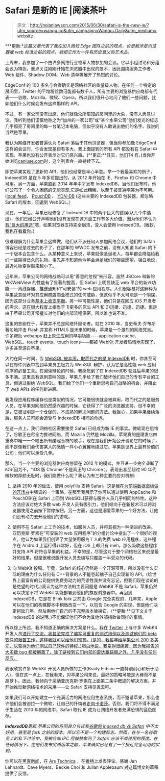 # Safari 是新的 IE |阅读茶叶

> 原文：<http://nolanlawson.com/2015/06/30/safari-is-the-new-ie/?utm_source=wanqu.co&utm_campaign=Wanqu+Daily&utm_medium=website>

***更新:**这篇文章代表了我在加入微软 Edge 团队之前的观点，也是我涉足浏览器或 web 标准之前的观点。我把它作为一件有历史意义的艺术品。*

上周末，我参加了一个由许多网络行业领军人物参加的会议。它以小组讨论和分组会议为特色，重点关注刚刚开始在浏览器中出现的技术，因此围绕服务工作者、Web 组件、Shadow DOM、Web 清单等展开了热烈的讨论。

EdgeConf 的 100 多名与会者确实是网络社区的重量级人物。在任何一个特定的房间里，Twitter 的平均粉丝数可能都有数千人，所有主要的浏览器供应商都有代表——谷歌、Mozilla、微软、Opera。所以我们很开心地问了他们一些问题，比如他们什么时候会发布这样那样的 API。

不过，有一家公司没有出席，他们就像众所周知的房间里的大象，没有人愿意讨论。我听到他们谨慎地称之为“加州的一家公司”或“某个水果公司”他们发光的标志几乎照亮了房间里的每一台笔记本电脑，但似乎没有人敢说出他们的名字。我说的当然是苹果。

我认为网络开发者普遍认为 Safari 落后于其他浏览器，但当你参加像 EdgeConf 这样的会议时，你会发现差距有多大。我上面提到的所有 API 都没有在 Safari 中实现，苹果也没有公开表示对它们感兴趣。(**更正:**其实，[他们](http://arstechnica.com/information-technology/2015/06/op-ed-safari-is-the-new-internet-explorer/?comments=1&post=29304893)T4 有。)当你开始浏览[caniuse.com](http://caniuse.com)时，这个列表会一直持续下去。

即使苹果实现了更新的 API，他们也经常是半心半意。举一个我最喜欢的例子，IndexedDB 是在 5 年多前提出的，从 2012 年开始在 IE、Firefox 和 Chrome 中可用。另一方面，苹果直到 2014 年年中才发布 IndexedDB，当他们发布时，他们公布了一个令人困惑的无能实现,它是如此糟糕，以至于被普遍嘲笑为不可用。([local feed](https://github.com/mozilla/localForage/issues/254#issuecomment-56987169)、 [PouchDB](http://pouchdb.com/2014/09/22/3.0.6.html) 、 [YDN-DB](https://github.com/yathit/ydn-db/issues/23#issuecomment-63221843) )这些主要的 IndexedDB 包装器，都忽略 Safari 的版本，回退到 WebSQL。)

现在，一年后，苹果已经修复了 IndexedDB 中的两个巨大的错误(从几个中选出)，他们已经公开声明他们没有发现在这方面工作有多大价值，因为他们不认为[有“巨大的用途”](https://twitter.com/simevidas/status/610910096097304578)嗯，如果浏览器支持完全崩溃，没人会使用 IndexedDB。(微软，[我也在看着你](https://gist.github.com/nolanlawson/a841ee23436410f37168)。)

很难理解为什么苹果会这样做。他们从不派任何人参加网络会议，他们的 Safari 博客已经是过去的影子了，在那年的 WWDC 发布之前，没有人知道 Safari 的下一个版本会包含什么。从某种意义上来说，苹果就像圣诞老人，每年都会降临给我们一些期待已久的礼物，事先并不知道他今年会满足我们的哪些愿望。坦白地说，最近礼物变得越来越小了[。](https://twitter.com/jaffathecake/status/612992537238896641)

近年来，苹果公司的网络战略可以用“善意的忽视”来形容。虽然 JSCore 和新的 WKWebView 的性能有了显著的提高，但 Safari 上明显缺乏 web 平台的新兴功能——离线存储、推送通知和“可安装”的 web 应用程序。人们很容易将这解释为苹果故意破坏对其应用商店商业模式的任何威胁，但这似乎不太可能是一个阴谋，因为这部分业务[基本上收支平衡](http://www.macobserver.com/tmo/article/apple_app_store_runs_just_above_break_even)。另一种可能性是，他们只是在回应 iOS 开发者的需求，这在很大程度上相当于 1)更多的原生 API 和 2)迅捷、迅捷、迅捷。但是由于苹果公司非常擅长对他们的内部流程保密，所以谁也说不准。

这里的悲剧在于，苹果并不总是网络怀疑论者。就在 2010 年，当史蒂夫·乔布斯著名地抨击 Flash 并宣称 HTML5 是未来的时候，苹果是一个激烈的网络党派。许多帮助 webapps 赶上原生应用的早期功能——application cache、WebSQL、touch events、touch icons——都被 WebKit 开发者热情地实现了，许多甚至源自苹果。

大约在同一时间，当 [WebSQL 被弃用，取而代之的是 IndexedDB](https://nolanlawson.com/2014/04/26/web-sql-database-in-memoriam/) 时，你甚至可以在邮件列表中找到苹果员工极力为 WebSQL 辩护，认为它是高性能 web 应用程序的必备工具。在阅读辩论的时候，我感觉到了在 IndexedDB 获胜后苹果的很多不满。这里具有讽刺意味的是，苹果几乎给了我们破坏他们自己的专有平台的工具，但通过拒绝 WebSQL，我们给了他们一个重新思考自己战略的机会，并阻止了 web APIs 的任何新进展。

我发现应用程序缓存也是类似的情况，它可能很快就会被弃用，取而代之的是服务人员。在苹果对网络仍然感兴趣的时候，它获得了广泛的浏览器支持，但不幸的是，它被证明是一个仓促的、不成熟的解决问题的方法。我担心，如果苹果继续落后，服务人员可能会遭受与 IndexedDB 相同的命运。

在这一点上，我们网络社区需要接受 Safari 已经成为新 IE 的事实。微软现在后悔了，谷歌正在尽全力推进网络，而 Mozilla 仍然是 Mozilla。苹果真的是理发店四重奏中唯一一个唱出所有酸涩音符的歌手，现在是我们开始公开谈论它的时候了，而不是像我们会伤害某人的感情一样小心翼翼地绕过它。苹果是世界上最有价值的公司；他们可以承受几拳。

那么，当一个主要的浏览器供应商停留在 2010 年的模式，并且进一步完全垄断了 iOS(因为不，“iOS 版 Chrome”不是真正的 Chrome )，表现出甚至超过 90 年代微软的厚颜无耻时，我们能做什么呢？我认为有三种主要的应对机制:

1.  坚持 2010 年的做法，使用 polyfills 支持 Safari。这是我在[为前端数据面板做的开场白](http://nolanlawson.github.io/edgeconf-2015)中强调的一个策略，在那里我展示了你可以通过使用 AppCache 和 PouchDB(在 Safari 上回到 WebSQL)获得与服务人员几乎相同的特性。这种方法应该对绝大多数 web 开发人员有吸引力，他们倾向于在新技术可以跨浏览器使用之前按下暂停按钮。另一方面，这也是溺爱苹果的一个好方法，让他们没有动力去升级他们的游戏。
2.  使用不在 Safari 上工作的技术，如服务人员，并将其视为一种渐进的改进。亚历克斯·罗素在“可安装的 web 应用程序”的分组讨论中提出了一个很好的观点，他认为如果我们创建了大量使用服务工人的免费 web 应用程序，这些程序在 Android 上运行得非常好，但在 iOS 上却只有 meh，那么吸收这些程序并支持 API 将符合苹果的利益。不幸的是，尽管这对于整个网络社区来说是最好的结果，但是很难说服开发人员去编写只覆盖一半受众的代码。

3.  向 WebKit 投稿。毕竟，Safari 的核心仍然是一个开源项目，所以没有什么实际的理由为什么任何有 C++背景的人不能卷起袖子自己实现新的 API。(给世界上最富有的公司提供免费劳动力的荒谬性我并没有忘记，但我们现在谈论的是绝望的时代。)我认为这种方法的主要问题是 WebKit 不是 Safari，苹果仍然可以决定不将 WebKit 功能部署到他们的旗舰浏览器中。再回到 IndexedDB，它是在 Blink fork 之前由 Google 完全实现的，几年来，Apple 可以在他们的构建脚本中稍微改变一下，以包含 Google 的实现，但是他们决定拖延几年，然后用他们自己的不完整版本替换它。(**更新:**见下文关于 IndexedDB 的说明。)不能保证他们不会为其他外部捐款做同样的事情。

所以综上所述，我不知道正确的解决方案是什么。我在 [Twitter](https://twitter.com/nolanlawson/status/562276124815007744) 上与许多 WebKit 开发人员[进行了交流，我甚至完成了编写可重复的测试用例以及测试他们的 beta 软件的艰苦工作，这样我就可以给他们预警。(是的，我每年给苹果公司 200 多美元，以获得为他们测试自己软件的特权。)坦白地说，我变得很痛苦，因为我报告的大多数 bug 都被搁置了，除了链接到它们内部的雷达跟踪器之外，几乎没有任何反应。](https://twitter.com/nolanlawson/status/562276124815007744)

我很欣赏许多 WebKit 开发人员所做的工作(Brady Eidson 一直特别耐心和乐于助人)，但在这一点上，在我看来，对苹果公司来说，最好的策略可能是大棒而不是胡萝卜。因此，我倾向于采纳亚历克斯·罗素在上面第二条中概述的解决方案，并开始推动新网络技术的采用——让 Safari 支持见鬼去吧。

如果我们可以开始建立一个充满活力的网络应用生态系统，而不邀请苹果，那么也许他们会被迫拉一个微软，让自己的忏悔者[走向卡诺莎](https://en.wikipedia.org/wiki/Walk_to_Canossa)。否则，我们将不得不满足于生活在 2010 年的网络中，Safari 取代 IE 成为让网络开发者充满恐惧的蓝色图标。

***IndexedDB**更新:苹果公司的丹羽良介告诉我[谷歌的 indexed db 在 Safari](https://twitter.com/ryosukeniwa/status/617084699177922560) 中不太好用，甚至是 fork 之前的版本。所以它不是一个构建标志。然而，在与一名谷歌员工的私下讨论中，我被告知 IPC 层被抽象到了 Safari 应该不难使用的程度。在任何情况下，在他们发布劣质版本之前，苹果确实已经有了一个接近完全可用的实现。*

你可以在[黑客新闻](https://news.ycombinator.com/item?id=9804533)，在 [Ars Technica](http://arstechnica.com/information-technology/2015/06/op-ed-safari-is-the-new-internet-explorer/) ，在[推特](https://twitter.com/nolanlawson/status/615851062923276288)上发表评论。感谢 Jan Lehnardt、Dave Myers、Beckie Choi 和 Julian Applebaum 对这篇博文的草稿提供了反馈。